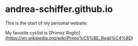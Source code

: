 # andrea-schiffer.github.io

This is the start of my personal website.

My favorite cyclist is [Primoz Roglic] (https://en.wikipedia.org/wiki/Primo%C5%BE_Rogli%C4%8D)
